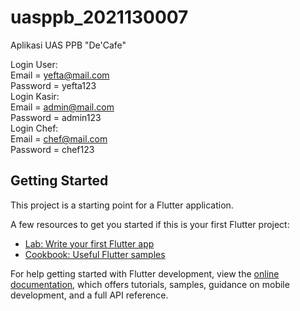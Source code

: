 # uasppb_2021130007

Aplikasi UAS PPB "De'Cafe"

Login User: <br />
Email = yefta@mail.com<br />
Password = yefta123<br />
Login Kasir:<br />
Email = admin@mail.com<br />
Password = admin123<br />
Login Chef:<br />
Email = chef@mail.com<br />
Password = chef123<br />

## Getting Started

This project is a starting point for a Flutter application.

A few resources to get you started if this is your first Flutter project:

- [Lab: Write your first Flutter app](https://docs.flutter.dev/get-started/codelab)
- [Cookbook: Useful Flutter samples](https://docs.flutter.dev/cookbook)

For help getting started with Flutter development, view the
[online documentation](https://docs.flutter.dev/), which offers tutorials,
samples, guidance on mobile development, and a full API reference.
